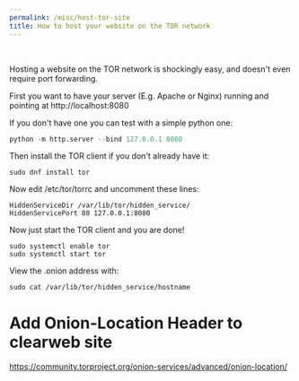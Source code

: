 ```yaml
---
permalink: /misc/host-tor-site
title: How to host your website on the TOR network
---
```


<br>


Hosting a website on the TOR network is shockingly easy, and doesn't even require port forwarding. 

First you want to have your server (E.g. Apache or Nginx) running and pointing at http://localhost:8080

If you don't have one you can test with a simple python one:

```python
python -m http.server --bind 127.0.0.1 8080
```

Then install the TOR client if you don't already have it:

```
sudo dnf install tor
```

Now edit /etc/tor/torrc and uncomment these lines:

```
HiddenServiceDir /var/lib/tor/hidden_service/
HiddenServicePort 80 127.0.0.1:8080
```

Now just start the TOR client and you are done!

```
sudo systemctl enable tor
sudo systemctl start tor
```

View the .onion address with:

```
sudo cat /var/lib/tor/hidden_service/hostname
```

# Add Onion-Location Header to clearweb site 

<https://community.torproject.org/onion-services/advanced/onion-location/>
